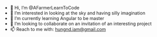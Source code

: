 - 👋 Hi, I’m @AFarmerLearnToCode
- 👀 I’m interested in looking at the sky and having silly imagination
- 🌱 I’m currently learning Angular to be master
- 💞️ I’m looking to collaborate on an invitation of an interesting project
- 📫 Reach to me with: hungnd.iam@gmail.com

<!---
AFarmerLearnToCode/AFarmerLearnToCode is a ✨ special ✨ repository because its `README.md` (this file) appears on your GitHub profile.
You can click the Preview link to take a look at your changes.
--->
